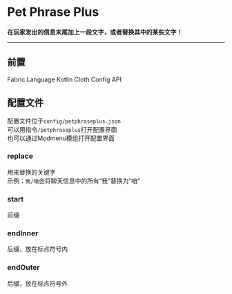 # Pet Phrase Plus

__在玩家发出的信息末尾加上一段文字，或者替换其中的某些文字！__  

---
## 前置
Fabric Language Kotlin
Cloth Config API
## 配置文件  
配置文件位于`config/petphraseplus.json`  
可以用指令`/petphraseplus`打开配置界面  
也可以通过Modmenu模组打开配置界面

### replace  
用来替换的关键字  
示例：`我/咱`会将聊天信息中的所有“我”替换为“咱”  

### start
前缀

### endInner  
后缀，放在标点符号内

### endOuter  
后缀，放在标点符号外